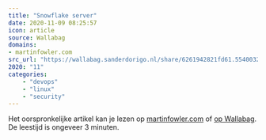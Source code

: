 ```yaml
---
title: "Snowflake server"
date: 2020-11-09 08:25:57
icon: article
source: Wallabag
domains:
- martinfowler.com
src_url: "https://wallabag.sanderdorigo.nl/share/6261942821fd61.55400324"
2020: "11"
categories:
    - "devops"
    - "linux"
    - "security"
---
```

Het oorspronkelijke artikel kan je lezen op [martinfowler.com](https://martinfowler.com/bliki/SnowflakeServer.html) of [op Wallabag](https://wallabag.sanderdorigo.nl/share/6261942821fd61.55400324). De leestijd is ongeveer 3 minuten.